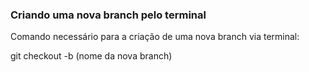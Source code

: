 ### Criando uma nova branch pelo terminal

Comando necessário para a criação de uma nova branch via terminal:

git checkout -b (nome da nova branch)



